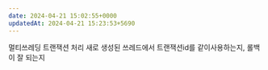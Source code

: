 ```yaml
---
date: 2024-04-21 15:02:55+0000
updatedAt: 2024-04-21 15:23:53+5690
---
```

멀티쓰레딩 트랜잭션 처리
새로 생성된 쓰레드에서 트랜잭션id를 같이사용하는지, 롤백이 잘 되는지